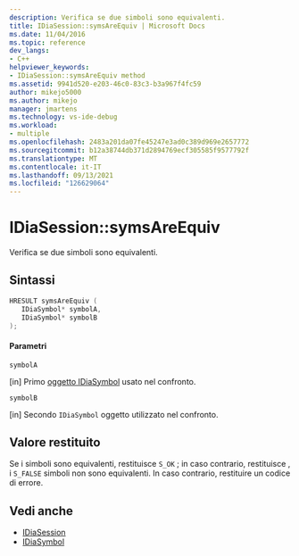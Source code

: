 ```yaml
---
description: Verifica se due simboli sono equivalenti.
title: IDiaSession::symsAreEquiv | Microsoft Docs
ms.date: 11/04/2016
ms.topic: reference
dev_langs:
- C++
helpviewer_keywords:
- IDiaSession::symsAreEquiv method
ms.assetid: 9941d520-e203-46c0-83c3-b3a967f4fc59
author: mikejo5000
ms.author: mikejo
manager: jmartens
ms.technology: vs-ide-debug
ms.workload:
- multiple
ms.openlocfilehash: 2483a201da07fe45247e3ad0c389d969e2657772
ms.sourcegitcommit: b12a38744db371d2894769ecf305585f9577792f
ms.translationtype: MT
ms.contentlocale: it-IT
ms.lasthandoff: 09/13/2021
ms.locfileid: "126629064"
---
```

# <a name="idiasessionsymsareequiv"></a>IDiaSession::symsAreEquiv
Verifica se due simboli sono equivalenti.

## <a name="syntax"></a>Sintassi

```C++
HRESULT symsAreEquiv ( 
   IDiaSymbol* symbolA,
   IDiaSymbol* symbolB
);
```

#### <a name="parameters"></a>Parametri
 `symbolA`

[in] Primo [oggetto IDiaSymbol](../../debugger/debug-interface-access/idiasymbol.md) usato nel confronto.

 `symbolB`

[in] Secondo `IDiaSymbol` oggetto utilizzato nel confronto.

## <a name="return-value"></a>Valore restituito
 Se i simboli sono equivalenti, restituisce `S_OK` ; in caso contrario, restituisce , i `S_FALSE` simboli non sono equivalenti. In caso contrario, restituire un codice di errore.

## <a name="see-also"></a>Vedi anche
- [IDiaSession](../../debugger/debug-interface-access/idiasession.md)
- [IDiaSymbol](../../debugger/debug-interface-access/idiasymbol.md)
